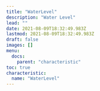 ```yaml
---
title: "WaterLevel"
description: "Water Level"
lead: ""
date: 2021-08-09T18:32:49.983Z
lastmod: 2021-08-09T18:32:49.983Z
draft: false
images: []
menu:
  docs:
    parent: "characteristic"
toc: true
characteristic:
  name: "WaterLevel"
---
```

